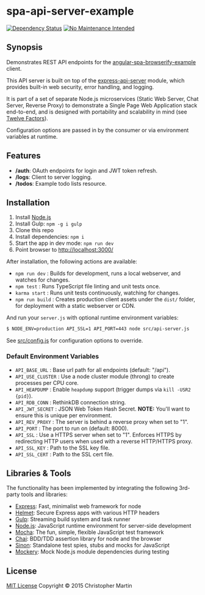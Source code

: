 # spa-api-server-example

[![Dependency Status](https://david-dm.org/cgmartin/angular-spa-browserify-example-webapi.svg)](https://david-dm.org/cgmartin/angular-spa-browserify-example-webapi)
[![No Maintenance Intended](http://unmaintained.tech/badge.svg)](http://unmaintained.tech/)

## Synopsis

Demonstrates REST API endpoints for the
[angular-spa-browserify-example](https://github.com/cgmartin/angular-spa-browserify-example) client.

This API server is built on top of the [express-api-server](https://github.com/cgmartin/express-api-server) module,
which provides built-in web security, error handling, and logging.

It is part of a set of separate Node.js microservices (Static Web Server, Chat Server, Reverse Proxy) to demonstrate
a Single Page Web Application stack end-to-end, and is designed with portability and scalability in mind
(see [Twelve Factors](http://12factor.net/)).

Configuration options are passed in by the consumer or via environment variables at runtime.

## Features

* **/auth**: OAuth endpoints for login and JWT token refresh.
* **/logs**: Client to server logging.
* **/todos**: Example todo lists resource.

## Installation

1. Install [Node.js](https://nodejs.org/download/)
1. Install Gulp: `npm -g i gulp`
1. Clone this repo
1. Install dependencies: `npm i`
1. Start the app in dev mode: `npm run dev`
1. Point browser to <http://localhost:3000/>

After installation, the following actions are available:

* `npm run dev` : Builds for development, runs a local webserver, and watches for changes.
* `npm test` : Runs TypeScript file linting and unit tests once.
* `karma start` : Runs unit tests continuously, watching for changes.
* `npm run build` : Creates production client assets under the `dist/` folder, for deployment with a static webserver or CDN.

And run your `server.js` with optional runtime environment variables:
```bash
$ NODE_ENV=production API_SSL=1 API_PORT=443 node src/api-server.js
```

See [src/config.js](./src/config.js)
for configuration options to override.

### Default Environment Variables

* `API_BASE_URL` : Base url path for all endpoints (default: "/api").
* `API_USE_CLUSTER` : Use a node cluster module (throng) to create processes per CPU core.
* `API_HEAPDUMP` : Enable `heapdump` support (trigger dumps via `kill -USR2 {pid}`).
* `API_RDB_CONN` : RethinkDB connection string.
* `API_JWT_SECRET` : JSON Web Token Hash Secret. **NOTE:** You'll want to ensure this is unique per environment.
* `API_REV_PROXY` : The server is behind a reverse proxy when set to "1".
* `API_PORT` : The port to run on (default: 8000).
* `API_SSL` : Use a HTTPS server when set to "1". Enforces HTTPS by redirecting HTTP users when used with a reverse HTTP/HTTPS proxy.
* `API_SSL_KEY` : Path to the SSL key file.
* `API_SSL_CERT` : Path to the SSL cert file.

## Libraries & Tools

The functionality has been implemented by integrating the following 3rd-party tools and libraries:

 - [Express](https://github.com/strongloop/express): Fast, minimalist web framework for node
 - [Helmet](https://github.com/helmetjs/helmet): Secure Express apps with various HTTP headers
 - [Gulp](http://gulpjs.com/): Streaming build system and task runner
 - [Node.js](http://nodejs.org/api/): JavaScript runtime environment for server-side development
 - [Mocha](http://mochajs.org/): The fun, simple, flexible JavaScript test framework
 - [Chai](http://chaijs.com/): BDD/TDD assertion library for node and the browser
 - [Sinon](http://sinonjs.org/): Standalone test spies, stubs and mocks for JavaScript
 - [Mockery](https://github.com/mfncooper/mockery): Mock Node.js module dependencies during testing

## License

[MIT License](http://cgm.mit-license.org/)  Copyright © 2015 Christopher Martin
